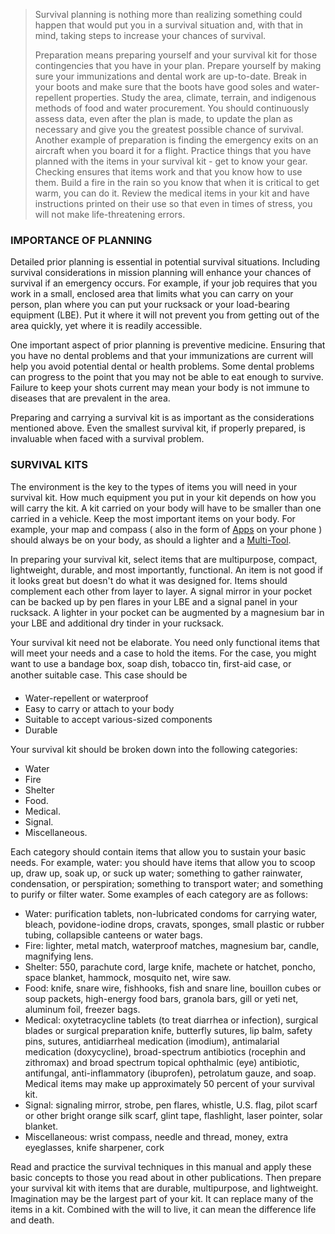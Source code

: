 > Survival planning is nothing more than realizing something could happen that would put you in a survival situation and, with that in mind, taking steps to increase your chances of survival.
>
> Preparation means preparing yourself and your survival kit for those contingencies that you have in your plan. Prepare yourself by making sure your immunizations and dental work are up-to-date. Break in your boots and make sure that the boots have good soles and water-repellent properties. Study the area, climate, terrain, and indigenous methods of food and water procurement. You should continuously assess data, even after the plan is made, to update the plan as necessary and give you the greatest possible chance of survival. Another example of preparation is finding the emergency exits on an aircraft when you board it for a flight. Practice things that you have planned with the items in your survival kit - get to know your gear. Checking ensures that items work and that you know how to use them. Build a fire in the rain so you know that when it is critical to get warm, you can do it. Review the medical items in your kit and have instructions printed on their use so that even in times of stress, you will not make life-threatening errors.

### IMPORTANCE OF PLANNING

Detailed prior planning is essential in potential survival situations. Including survival considerations in mission planning will enhance your chances of survival if an emergency occurs. For example, if your job requires that you work in a small, enclosed area that limits what you can carry on your person, plan where you can put your rucksack or your load-bearing equipment (LBE). Put it where it will not prevent you from getting out of the area quickly, yet where it is readily accessible.

One important aspect of prior planning is preventive medicine. Ensuring that you have no dental problems and that your immunizations are current will help you avoid potential dental or health problems. Some dental problems can progress to the point that you may not be able to eat enough to survive. Failure to keep your shots current may mean your body is not immune to diseases that are prevalent in the area.

Preparing and carrying a survival kit is as important as the considerations mentioned above. Even the smallest survival kit, if properly prepared, is invaluable when faced with a survival problem.

### SURVIVAL KITS

The environment is the key to the types of items you will need in your survival kit. How much equipment you put in your kit depends on how you will carry the kit. A kit carried on your body will have to be smaller than one carried in a vehicle. Keep the most important items on your body. For example, your map and compass ( also in the form of [Apps](Apps) on your phone ) should always be on your body, as should a lighter and a [Multi-Tool](MultiTool). 

In preparing your survival kit, select items that are multipurpose, compact, lightweight, durable, and most importantly, functional. An item is not good if it looks great but doesn't do what it was designed for. Items should complement each other from layer to layer. A signal mirror in your pocket can be backed up by pen flares in your LBE and a signal panel in your rucksack. A lighter in your pocket can be augmented by a magnesium bar in your LBE and additional dry tinder in your rucksack.

Your survival kit need not be elaborate. You need only functional items that will meet your needs and a case to hold the items. For the case, you might want to use a bandage box, soap dish, tobacco tin, first-aid case,  or another suitable case. This case should be

* Water-repellent or waterproof
* Easy to carry or attach to your body
* Suitable to accept various-sized components
* Durable

Your survival kit should be broken down into the following categories:

* Water
* Fire
* Shelter
* Food.
* Medical.
* Signal.
* Miscellaneous.

Each category should contain items that allow you to sustain your basic needs. For example, water: you should have items that allow you to scoop up, draw up, soak up, or suck up water; something to gather rainwater, condensation, or perspiration; something to transport water; and something to purify or filter water. Some examples of each category are as follows:

* Water: purification tablets, non-lubricated condoms for carrying water, bleach, povidone-iodine drops, cravats, sponges, small plastic or rubber tubing, collapsible canteens or water bags.
* Fire: lighter, metal match, waterproof matches, magnesium bar, candle, magnifying lens.
* Shelter: 550, parachute cord, large knife, machete or hatchet, poncho, space blanket, hammock, mosquito net, wire saw.
* Food: knife, snare wire, fishhooks, fish and snare line, bouillon cubes or soup packets, high-energy food bars, granola bars, gill or yeti net, aluminum foil, freezer bags.
* Medical: oxytetracycline tablets (to treat diarrhea or infection), surgical blades or surgical preparation knife, butterfly sutures, lip balm, safety pins, sutures, antidiarrheal medication (imodium), antimalarial medication (doxycycline), broad-spectrum antibiotics (rocephin and zithromax) and broad spectrum topical ophthalmic (eye) antibiotic, antifungal, anti-inflammatory (ibuprofen), petrolatum gauze, and soap. Medical items may make up approximately 50 percent of your survival kit.
* Signal: signaling mirror, strobe, pen flares, whistle, U.S. flag, pilot scarf or other bright orange silk scarf, glint tape, flashlight, laser pointer, solar blanket.
* Miscellaneous: wrist compass, needle and thread, money, extra eyeglasses, knife sharpener, cork

Read and practice the survival techniques in this manual and apply these basic concepts to those you read about in other publications. Then prepare your survival kit with items that are durable, multipurpose, and lightweight. Imagination may be the largest part of your kit. It can replace many of the items in a kit. Combined with the will to live, it can mean the difference life and death.